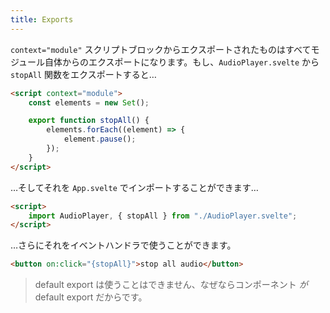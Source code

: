 ```yaml
---
title: Exports
---
```


`context="module"` スクリプトブロックからエクスポートされたものはすべてモジュール自体からのエクスポートになります。もし、`AudioPlayer.svelte` から `stopAll` 関数をエクスポートすると…

```html
<script context="module">
	const elements = new Set();

	export function stopAll() {
		elements.forEach((element) => {
			element.pause();
		});
	}
</script>
```

…そしてそれを `App.svelte` でインポートすることができます…

```html
<script>
	import AudioPlayer, { stopAll } from "./AudioPlayer.svelte";
</script>
```

…さらにそれをイベントハンドラで使うことができます。

```html
<button on:click="{stopAll}">stop all audio</button>
```

> default export は使うことはできません、なぜならコンポーネント _が_ default export だからです。
